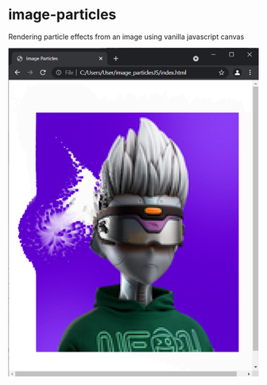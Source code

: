 # image-particles
Rendering particle effects from an image using vanilla javascript canvas

![Screenshot](https://github.com/yx2000-star/image-particles/blob/main/image-particles.PNG)
